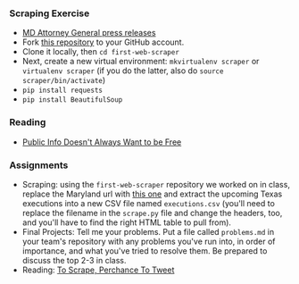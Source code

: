 
### Scraping Exercise

  * [MD Attorney General press releases](https://www.oag.state.md.us/Press/index.htm)
  * Fork [this repository](https://github.com/JOUR479K/first-web-scraper) to your GitHub account.
  * Clone it locally, then `cd first-web-scraper`
  * Next, create a new virtual environment: `mkvirtualenv scraper` or `virtualenv scraper` (if you do the latter, also do `source scraper/bin/activate`)
  * `pip install requests`
  * `pip install BeautifulSoup`

### Reading

  * [Public Info Doesn't Always Want to be Free](https://source.opennews.org/en-US/learning/public-info-doesnt-always-want-be-free/)

### Assignments

  * Scraping: using the `first-web-scraper` repository we worked on in class, replace the Maryland url with [this one](http://www.tdcj.state.tx.us/death_row/dr_scheduled_executions.html) and extract the upcoming Texas executions into a new CSV file named `executions.csv` (you'll need to replace the filename in the `scrape.py` file and change the headers, too, and you'll have to find the right HTML table to pull from).
  * Final Projects: Tell me your problems. Put a file called `problems.md` in your team's repository with any problems you've run into, in order of importance, and what you've tried to resolve them. Be prepared to discuss the top 2-3 in class.
  * Reading: [To Scrape, Perchance To Tweet](https://source.opennews.org/en-US/articles/scrape-perchance-tweet/)
